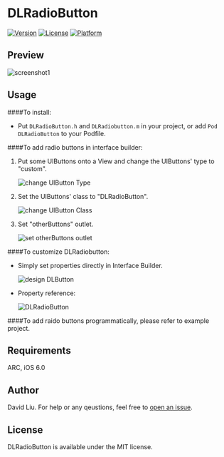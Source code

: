 # DLRadioButton 

[![Version](https://img.shields.io/cocoapods/v/DLRadioButton.svg?style=flat)](http://cocoadocs.org/docsets/DLRadioButton)
[![License](https://img.shields.io/cocoapods/l/DLRadioButton.svg?style=flat)](http://cocoadocs.org/docsets/DLRaidoButton)
[![Platform](https://img.shields.io/cocoapods/p/DLRadioButton.svg?style=flat)](http://cocoadocs.org/docsets/DLRadioButton)

## Preview

![screenshot1](DLRadioButton_screenshot1.png)

## Usage

####To install:
*	Put `DLRadioButton.h` and `DLRadiobutton.m` in your project, or add `Pod DLRadioButton` to your Podfile.

####To add radio buttons in interface builder:

1.  Put some UIButtons onto a View and change the UIButtons' type to "custom".

	![change UIButton Type](change_UIButton_type.png)

2.  Set the UIButtons' class to "DLRadioButton".

	![change UIButton Class](change_UIButton_class.png)

3.	Set "otherButtons" outlet.

	![set otherButtons outlet](set_otherButtons_outlet.png)

####To customize DLRadiobutton:

*	Simply set properties directly in Interface Builder.

	![design DLButton](design_DLRadioButton.png)

*	Property reference:
	
	![DLRadioButton](DLRadioButton.png)
	
####To add raido buttons programmatically, please refer to example project.

## Requirements

ARC, iOS 6.0

## Author

David Liu. For help or any qeustions, feel free to [open an issue](https://github.com/DavydLiu/DLRadioButton/issues/new).

## License

DLRadioButton is available under the MIT license.
